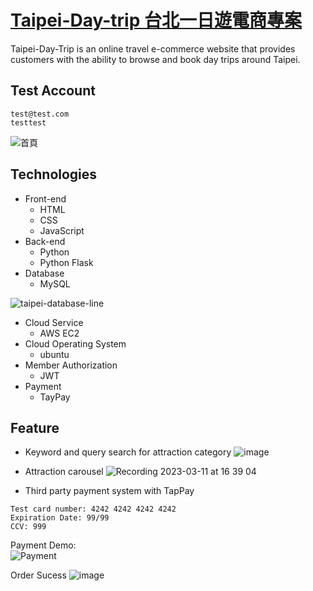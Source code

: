 # [Taipei-Day-trip 台北一日遊電商專案](http://15.168.25.179:3000/)

Taipei-Day-Trip is an online travel e-commerce website that provides customers with the ability to browse and book day trips around Taipei. 

## Test Account
```
test@test.com 
testtest
```

![首頁](https://user-images.githubusercontent.com/40664034/224470555-5bcdfa50-6edd-479a-8529-99235ff1204e.gif)

## Technologies

* Front-end
  * HTML
  * CSS
  * JavaScript
* Back-end
  * Python
  * Python Flask
* Database
  * MySQL
  
 ![taipei-database-line](https://user-images.githubusercontent.com/40664034/224695119-96bb54c3-7adc-4321-ae7e-78a85c811766.png)

* Cloud Service
  * AWS EC2
* Cloud Operating System
  * ubuntu
* Member Authorization
  * JWT
* Payment
  * TayPay
## Feature
* Keyword and query search for attraction category
![image](https://user-images.githubusercontent.com/40664034/224474055-48fa3b75-966b-4d02-bd5d-f7476fce9a48.png)

* Attraction carousel
![Recording 2023-03-11 at 16 39 04](https://user-images.githubusercontent.com/40664034/224475127-b325b3cd-6343-4b42-894b-adfbfd2baa1f.gif)

* Third party payment system with TapPay
```
Test card number: 4242 4242 4242 4242
Expiration Date: 99/99
CCV: 999

```
Payment Demo:  
![Payment](https://user-images.githubusercontent.com/40664034/224475989-c21e70a3-4785-45ca-a8dd-77cf780f2815.gif)

Order Sucess
![image](https://user-images.githubusercontent.com/40664034/224476138-3f4acc16-6e77-49cb-83c9-fd313745edcd.png)

